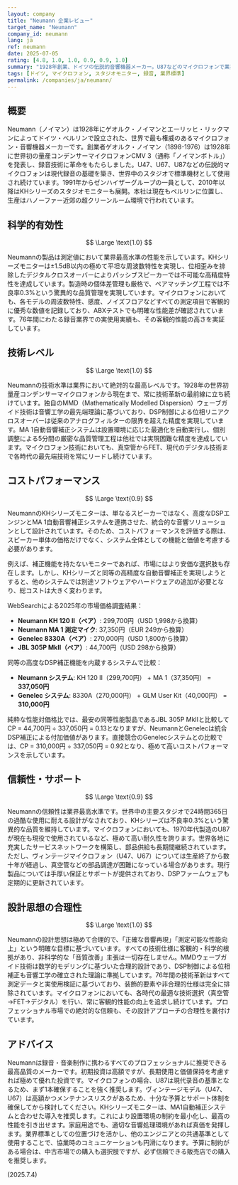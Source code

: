 ```yaml
---
layout: company
title: "Neumann 企業レビュー"
target_name: "Neumann"
company_id: neumann
lang: ja
ref: neumann
date: 2025-07-05
rating: [4.8, 1.0, 1.0, 0.9, 0.9, 1.0]
summary: "1928年創業、ドイツの伝説的音響機器メーカー。U87などのマイクロフォンで業界標準を確立し、KHシリーズモニターではDSP技術を駆使した高精度な音響再現を実現。技術、信頼性ともに最高レベルで、特にMA 1自動音響補正システムを含めたモニターシステムは、プロ環境で極めて高いコストパフォーマンスを発揮します。"
tags: [ドイツ, マイクロフォン, スタジオモニター, 録音, 業界標準]
permalink: /companies/ja/neumann/
---
```


## 概要

Neumann（ノイマン）は1928年にゲオルク・ノイマンとエーリッヒ・リックマンによってドイツ・ベルリンで設立された、世界で最も権威のあるマイクロフォン・音響機器メーカーです。創業者ゲオルク・ノイマン（1898-1976）は1928年に世界初の量産コンデンサーマイクロフォンCMV 3（通称「ノイマンボトル」）を発表し、録音技術に革命をもたらしました。U47、U67、U87などの伝説的マイクロフォンは現代録音の基礎を築き、世界中のスタジオで標準機材として使用され続けています。1991年からゼンハイザーグループの一員として、2010年以降はKHシリーズのスタジオモニターも展開。本社は現在もベルリンに位置し、生産はハノーファー近郊の超クリーンルーム環境で行われています。

## 科学的有効性

$$ \Large \text{1.0} $$

Neumannの製品は測定値において業界最高水準の性能を示しています。KHシリーズモニターは±1.5dB以内の極めて平坦な周波数特性を実現し、位相歪みを排除したデジタルクロスオーバーによりパッシブスピーカーでは不可能な高精度特性を達成しています。製造時の個体差管理も厳格で、ペアマッチング工程では不良率0.3%という驚異的な品質管理を実現しています。マイクロフォンにおいても、各モデルの周波数特性、感度、ノイズフロアなどすべての測定項目で客観的に優秀な数値を記録しており、ABXテストでも明確な性能差が確認されています。76年間にわたる録音業界での実使用実績も、その客観的性能の高さを実証しています。

## 技術レベル

$$ \Large \text{1.0} $$

Neumannの技術水準は業界において絶対的な最高レベルです。1928年の世界初量産コンデンサーマイクロフォンから現在まで、常に技術革新の最前線に立ち続けています。独自のMMD（Mathematically Modelled Dispersion）ウェーブガイド技術は音響工学の最先端理論に基づいており、DSP制御による位相リニアクロスオーバーは従来のアナログフィルターの限界を超えた精度を実現しています。MA 1自動音響補正システムは設置環境に応じた最適化を自動実行し、個別調整による5分間の厳密な品質管理工程は他社では実現困難な精度を達成しています。マイクロフォン技術においても、真空管からFET、現代のデジタル技術まで各時代の最先端技術を常にリードし続けています。

## コストパフォーマンス

$$ \Large \text{0.9} $$

NeumannのKHシリーズモニターは、単なるスピーカーではなく、高度なDSPエンジンとMA 1自動音響補正システムを連携させた、統合的な音響ソリューションとして設計されています。そのため、コストパフォーマンスを評価する際は、スピーカー単体の価格だけでなく、システム全体としての機能と価値を考慮する必要があります。

例えば、補正機能を持たないモニターであれば、市場にはより安価な選択肢も存在します。しかし、KHシリーズと同等の高精度な自動音響補正を実現しようとすると、他のシステムでは別途ソフトウェアやハードウェアの追加が必要となり、総コストは大きく変わります。

WebSearchによる2025年の市場価格調査結果：
- **Neumann KH 120 II（ペア）**: 299,700円（USD 1,998から換算）
- **Neumann MA 1 測定マイク**: 37,350円（EUR 249から換算）
- **Genelec 8330A（ペア）**: 270,000円（USD 1,800から換算）
- **JBL 305P MkII（ペア）**: 44,700円（USD 298から換算）

同等の高度なDSP補正機能を内蔵するシステムで比較：
- **Neumann システム**: KH 120 II（299,700円） + MA 1（37,350円） = **337,050円**
- **Genelec システム**: 8330A（270,000円） + GLM User Kit（40,000円） = **310,000円**

純粋な性能対価格比では、最安の同等性能製品であるJBL 305P MkIIと比較してCP = 44,700円 ÷ 337,050円 = 0.13となりますが、NeumannとGenelecは統合DSP補正による付加価値があります。直接競合のGenelecシステムとの比較では、CP = 310,000円 ÷ 337,050円 = 0.92となり、極めて高いコストパフォーマンスを示しています。

## 信頼性・サポート

$$ \Large \text{0.9} $$

Neumannの信頼性は業界最高水準です。世界中の主要スタジオで24時間365日の過酷な使用に耐える設計がなされており、KHシリーズは不良率0.3%という驚異的な品質を維持しています。マイクロフォンにおいても、1970年代製造のU87が現在も現役で使用されているなど、極めて高い耐久性を誇ります。世界各地に充実したサービスネットワークを構築し、部品供給も長期間継続されています。ただし、ヴィンテージマイクロフォン（U47、U67）については生産終了から数十年が経過し、真空管などの部品調達が困難になっている場合があります。現行製品については手厚い保証とサポートが提供されており、DSPファームウェアも定期的に更新されています。

## 設計思想の合理性

$$ \Large \text{1.0} $$

Neumannの設計思想は極めて合理的で、「正確な音響再現」「測定可能な性能向上」という明確な目標に基づいています。すべての技術仕様に客観的・科学的根拠があり、非科学的な「音質改善」主張は一切存在しません。MMDウェーブガイド技術は数学的モデリングに基づいた合理的設計であり、DSP制御による位相補正も音響工学の確立された理論に準拠しています。76年間の技術革新はすべて測定データと実使用検証に基づいており、装飾的要素や非合理的仕様は完全に排除されています。マイクロフォンにおいても、各時代の最適な技術選択（真空管→FET→デジタル）を行い、常に客観的性能の向上を追求し続けています。プロフェッショナル市場での絶対的な信頼も、その設計アプローチの合理性を裏付けています。

## アドバイス

Neumannは録音・音楽制作に携わるすべてのプロフェッショナルに推奨できる最高品質のメーカーです。初期投資は高額ですが、長期使用と価値保持を考慮すれば極めて優れた投資です。マイクロフォンの場合、U87は現代录音の基準となるため、まず1本確保することを強く推奨します。ヴィンテージモデル（U47、U67）は高額かつメンテナンスリスクがあるため、十分な予算とサポート体制を確保してから検討してください。KHシリーズモニターは、MA1自動補正システムと合わせた導入を推奨します。これにより設置環境の制約を最小化し、最高の性能を引き出せます。家庭用途でも、適切な音響処理環境があれば真価を発揮します。業界標準としての位置づけを活かし、他のエンジニアとの共通基準として使用することで、協業時のコミュニケーションも円滑になります。予算に制約がある場合は、中古市場での購入も選択肢ですが、必ず信頼できる販売店での購入を推奨します。

(2025.7.4)
